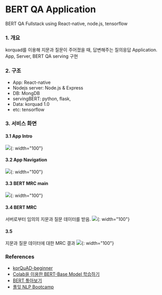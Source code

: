 # BERT QA Application
BERT QA Fullstack using React-native, node.js, tensorflow

### 1. 개요
korquad를 이용해 지문과 질문이 주어졌을 때, 답변해주는 질의응답 Application.  
App, Server, BERT QA serving 구현

### 2. 구조
- App: React-native 
- Nodejs server: Node.js & Express
- DB: MongDB
- servingBERT: python, flask, 
- Data: korquad 1.0
- etc: tensorflow

### 3. 서비스 화면 
#### 3.1 App Intro  
![](./images/app_system.png){: width="100"}

#### 3.2 App Navigation
![](./images/app_nav.png){: width="100"}
#### 3.3 BERT MRC main
![](./images/app_mrc_main.png){: width="100"}
#### 3.4 BERT MRC 
서버로부터 임의의 지문과 질문 데이터를 받음.
![](./images/app_mrc_get_data.png){: width="100"}
#### 3.5 
지문과 질문 데이터에 대한 MRC 결과 
![](./images/app_mrc_result.png){: width="100"}


### References
- [korQuAD-beginner](https://github.com/graykode/KorQuAD-beginner)
- [Colab을 이용한 BERT-Base Model 학습하기](https://blog.nerdfactory.ai/2019/04/25/learn-bert-with-colab.html)
- [BERT 톺아보기](http://docs.likejazz.com/bert/)
- [풀잎 NLP Bootcamp](https://www.quantumdl.com/entry/12%EC%A3%BC%EC%B0%A82-BERT-Pre-training-of-Deep-Bidirectional-Transformers-for-Language-Understanding?category=691904)
